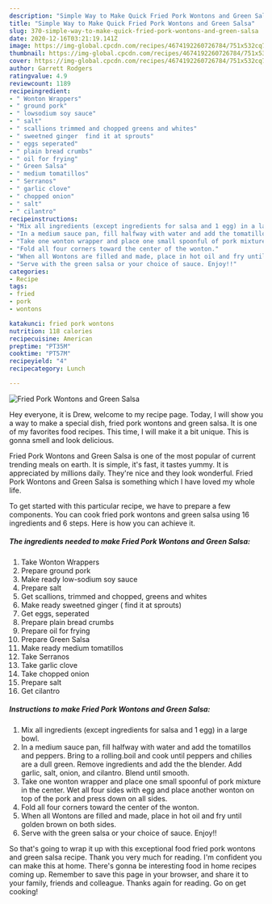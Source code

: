 ```yaml
---
description: "Simple Way to Make Quick Fried Pork Wontons and Green Salsa"
title: "Simple Way to Make Quick Fried Pork Wontons and Green Salsa"
slug: 370-simple-way-to-make-quick-fried-pork-wontons-and-green-salsa
date: 2020-12-16T03:21:19.141Z
image: https://img-global.cpcdn.com/recipes/4674192260726784/751x532cq70/fried-pork-wontons-and-green-salsa-recipe-main-photo.jpg
thumbnail: https://img-global.cpcdn.com/recipes/4674192260726784/751x532cq70/fried-pork-wontons-and-green-salsa-recipe-main-photo.jpg
cover: https://img-global.cpcdn.com/recipes/4674192260726784/751x532cq70/fried-pork-wontons-and-green-salsa-recipe-main-photo.jpg
author: Garrett Rodgers
ratingvalue: 4.9
reviewcount: 1189
recipeingredient:
- " Wonton Wrappers"
- " ground pork"
- " lowsodium soy sauce"
- " salt"
- " scallions trimmed and chopped greens and whites"
- " sweetned ginger  find it at sprouts"
- " eggs seperated"
- " plain bread crumbs"
- " oil for frying"
- " Green Salsa"
- " medium tomatillos"
- " Serranos"
- " garlic clove"
- " chopped onion"
- " salt"
- " cilantro"
recipeinstructions:
- "Mix all ingredients (except ingredients for salsa and 1 egg) in a large bowl."
- "In a medium sauce pan, fill halfway with water and add the tomatillos and peppers. Bring to a rolling.boil and cook until peppers and chilies are a dull green. Remove ingredients and add the the blender. Add garlic, salt, onion, and cilantro. Blend until smooth."
- "Take one wonton wrapper and place one small spoonful of pork mixture in the center. Wet all four sides with egg and place another wonton on top of the pork and press down on all sides."
- "Fold all four corners toward the center of the wonton."
- "When all Wontons are filled and made, place in hot oil and fry until golden brown on both sides."
- "Serve with the green salsa or your choice of sauce. Enjoy!!"
categories:
- Recipe
tags:
- fried
- pork
- wontons

katakunci: fried pork wontons 
nutrition: 118 calories
recipecuisine: American
preptime: "PT35M"
cooktime: "PT57M"
recipeyield: "4"
recipecategory: Lunch

---
```



![Fried Pork Wontons and Green Salsa](https://img-global.cpcdn.com/recipes/4674192260726784/751x532cq70/fried-pork-wontons-and-green-salsa-recipe-main-photo.jpg)

Hey everyone, it is Drew, welcome to my recipe page. Today, I will show you a way to make a special dish, fried pork wontons and green salsa. It is one of my favorites food recipes. This time, I will make it a bit unique. This is gonna smell and look delicious.



Fried Pork Wontons and Green Salsa is one of the most popular of current trending meals on earth. It is simple, it's fast, it tastes yummy. It is appreciated by millions daily. They're nice and they look wonderful. Fried Pork Wontons and Green Salsa is something which I have loved my whole life.


To get started with this particular recipe, we have to prepare a few components. You can cook fried pork wontons and green salsa using 16 ingredients and 6 steps. Here is how you can achieve it.

<!--inarticleads1-->

##### The ingredients needed to make Fried Pork Wontons and Green Salsa:

1. Take  Wonton Wrappers
1. Prepare  ground pork
1. Make ready  low-sodium soy sauce
1. Prepare  salt
1. Get  scallions, trimmed and chopped, greens and whites
1. Make ready  sweetned ginger ( find it at sprouts)
1. Get  eggs, seperated
1. Prepare  plain bread crumbs
1. Prepare  oil for frying
1. Prepare  Green Salsa
1. Make ready  medium tomatillos
1. Take  Serranos
1. Take  garlic clove
1. Take  chopped onion
1. Prepare  salt
1. Get  cilantro




<!--inarticleads2-->

##### Instructions to make Fried Pork Wontons and Green Salsa:

1. Mix all ingredients (except ingredients for salsa and 1 egg) in a large bowl.
1. In a medium sauce pan, fill halfway with water and add the tomatillos and peppers. Bring to a rolling.boil and cook until peppers and chilies are a dull green. Remove ingredients and add the the blender. Add garlic, salt, onion, and cilantro. Blend until smooth.
1. Take one wonton wrapper and place one small spoonful of pork mixture in the center. Wet all four sides with egg and place another wonton on top of the pork and press down on all sides.
1. Fold all four corners toward the center of the wonton.
1. When all Wontons are filled and made, place in hot oil and fry until golden brown on both sides.
1. Serve with the green salsa or your choice of sauce. Enjoy!!




So that's going to wrap it up with this exceptional food fried pork wontons and green salsa recipe. Thank you very much for reading. I'm confident you can make this at home. There's gonna be interesting food in home recipes coming up. Remember to save this page in your browser, and share it to your family, friends and colleague. Thanks again for reading. Go on get cooking!

